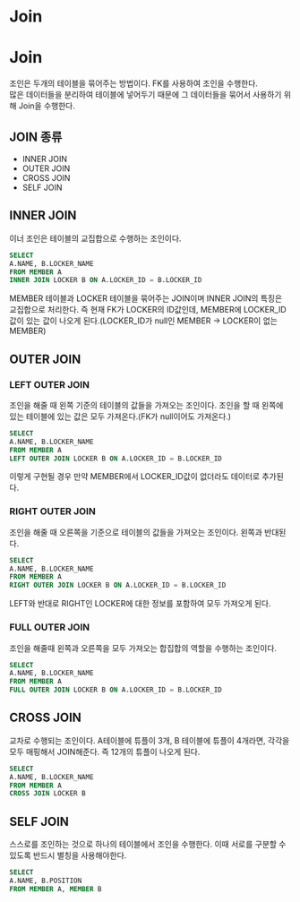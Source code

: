 # Join
# Join
조인은 두개의 테이블을 묶어주는 방법이다. FK를 사용하여 조인을 수행한다.  
많은 데이터들을 분리하여 테이블에 넣어두기 때문에 그 데이터들을 묶어서 사용하기 위해 Join을 수행한다.

## JOIN 종류
- INNER JOIN
- OUTER JOIN
- CROSS JOIN
- SELF JOIN

## INNER JOIN
이너 조인은 테이블의 교집합으로 수행하는 조인이다.
~~~sql
SELECT
A.NAME, B.LOCKER_NAME
FROM MEMBER A
INNER JOIN LOCKER B ON A.LOCKER_ID = B.LOCKER_ID
~~~
MEMBER 테이블과 LOCKER 테이블을 묶어주는 JOIN이며 INNER JOIN의 특징은 교집합으로 처리한다. 즉 현재 FK가 LOCKER의 ID값인데, MEMBER에 LOCKER_ID값이 있는 값이 나오게 된다.(LOCKER_ID가 null인 MEMBER -> LOCKER이 없는 MEMBER)

## OUTER JOIN
### LEFT OUTER JOIN
조인을 해줄 때 왼쪽 기준의 테이블의 값들을 가져오는 조인이다. 조인을 할 때 왼쪽에 있는 테이블에 있는 값은 모두 가져온다.(FK가 null이어도 가져온다.)
~~~sql
SELECT
A.NAME, B.LOCKER_NAME
FROM MEMBER A
LEFT OUTER JOIN LOCKER B ON A.LOCKER_ID = B.LOCKER_ID
~~~
이렇게 구현될 경우 만약 MEMBER에서 LOCKER_ID값이 없더라도 데이터로 추가된다.

### RIGHT OUTER JOIN
조인을 해줄 때 오른쪽을 기준으로 테이블의 값들을 가져오는 조인이다. 왼쪽과 반대된다.
~~~sql
SELECT
A.NAME, B.LOCKER_NAME
FROM MEMBER A
RIGHT OUTER JOIN LOCKER B ON A.LOCKER_ID = B.LOCKER_ID
~~~
LEFT와 반대로 RIGHT인 LOCKER에 대한 정보를 포함하여 모두 가져오게 된다.

### FULL OUTER JOIN
조인을 해줄때 왼쪽과 오른쪽을 모두 가져오는 합집합의 역할을 수행하는 조인이다.
~~~sql
SELECT
A.NAME, B.LOCKER_NAME
FROM MEMBER A
FULL OUTER JOIN LOCKER B ON A.LOCKER_ID = B.LOCKER_ID
~~~

## CROSS JOIN
교차로 수행되는 조인이다. A테이블에 튜플이 3개, B 테이블에 튜플이 4개라면, 각각을 모두 매핑해서 JOIN해준다. 즉 12개의 튜플이 나오게 된다.
~~~sql
SELECT
A.NAME, B.LOCKER_NAME
FROM MEMBER A
CROSS JOIN LOCKER B
~~~

## SELF JOIN
스스로를 조인하는 것으로 하나의 테이블에서 조인을 수행한다. 이때 서로를 구분할 수 있도록 반드시 별칭을 사용해야한다.
~~~sql
SELECT
A.NAME, B.POSITION
FROM MEMBER A, MEMBER B
~~~
